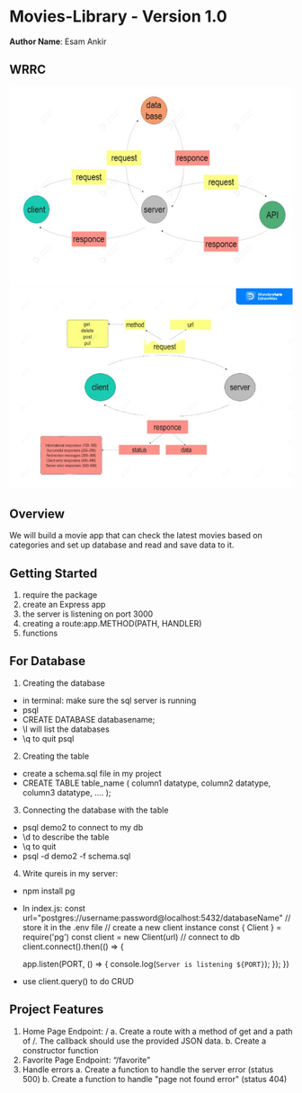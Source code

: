 # Movies-Library - Version 1.0
 
**Author Name**: Esam Ankir

## WRRC
![WRRC](./images/WRRC2.jpg)
![WRRC](./images/WRRC.jpg)

## Overview
We will build a movie app that can check the latest movies based on categories and set up database and read and save data to it.

## Getting Started
1. require the package
2. create an Express app
3. the server is listening on port 3000
4. creating a route:app.METHOD(PATH, HANDLER)
5. functions

## For Database
1. Creating the database
- in terminal: make sure the sql server is running
- psql
- CREATE DATABASE databasename;
- \l will list the databases
- \q to quit psql
2. Creating the table
- create a schema.sql file in my project
- CREATE TABLE table_name (
    column1 datatype,
    column2 datatype,
    column3 datatype,
   ....
);
3. Connecting the database with the table

- psql demo2 to connect to my db
- \d to describe the table
- \q to quit
- psql -d demo2 -f schema.sql
4. Write qureis in my server:

- npm install pg
- In index.js:
const url="postgres://username:password@localhost:5432/databaseName" // store it in the .env file
// create a new client instance
const { Client } = require('pg')
const client = new Client(url)
// connect to db
client.connect().then(() => {

    app.listen(PORT, () => {
        console.log(`Server is listening ${PORT}`);
    });
})
- use client.query() to do CRUD



## Project Features
1. Home Page Endpoint: /
a. Create a route with a method of get and a path of /. The callback should use the provided JSON data.
b. Create a constructor function 
2. Favorite Page Endpoint: “/favorite”
3. Handle errors
a. Create a function to handle the server error (status 500)
b. Create a function to handle "page not found error" (status 404)